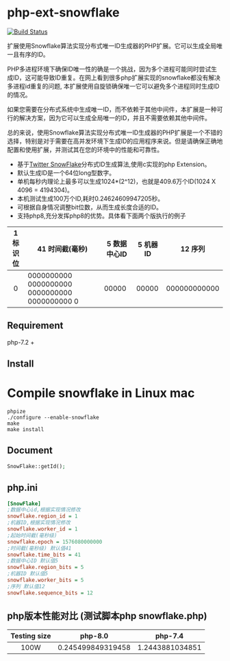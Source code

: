 # php-ext-snowflake

[![Build Status](https://travis-ci.org/wxxiong6/php-ext-snowflake.svg?branch=master)](https://travis-ci.org/wxxiong6/php-ext-snowflake)

扩展使用Snowflake算法实现分布式唯一ID生成器的PHP扩展。它可以生成全局唯一且有序的ID。

PHP多进程环境下确保ID唯一性的确是一个挑战，因为多个进程可能同时尝试生成ID，这可能导致ID重复。在网上看到很多php扩展实现的snowflake都没有解决多进程id重复的问题, 本扩展使用自旋锁确保唯一它可以避免多个进程同时生成ID的情况。

如果您需要在分布式系统中生成唯一ID，而不依赖于其他中间件，本扩展是一种可行的解决方案，因为它可以生成全局唯一的ID，并且不需要依赖其他中间件。

总的来说，使用Snowflake算法实现分布式唯一ID生成器的PHP扩展是一个不错的选择，特别是对于需要在高并发环境下生成ID的应用程序来说。但是请确保正确地配置和使用扩展，并测试其在您的环境中的性能和可靠性。



- 基于[Twitter SnowFlake](https://github.com/twitter-archive/snowflake "Twitter SnowFlake")分布式ID生成算法,使用c实现的php Extension。
- 默认生成ID是一个64位long型数字。
- 单机每秒内理论上最多可以生成1024*(2^12)，也就是409.6万个ID(1024 X 4096 = 4194304)。
- 本机测试生成100万个ID,耗时0.24624609947205秒。
- 可根据自身情况调整bit位数，从而生成长度合适的ID。
- 支持php8,充分发挥php8的优势。具体看下面两个版执行的例子

|1 标识位|41 时间截(毫秒)|5 数据中心ID |5 机器ID |12 序列 |
|:-:|-|-|-|-|
|0|0000000000 0000000000 0000000000 0000000000 0| 00000| 00000 | 000000000000 |


## Requirement
php-7.2 +

## Install
# Compile snowflake in Linux mac

```shell
phpize
./configure --enable-snowflake
make
make install
```

## Document
```php
SnowFlake::getId();
```

## php.ini 

```ini
[SnowFlake]
;数据中心id,根据实现情况修改
snowflake.region_id = 1
;机器ID,根据实现情况修改
snowflake.worker_id = 1
;起始时间截(毫秒级)
snowflake.epoch = 1576080000000
;时间截(毫秒级) 默认值41
snowflake.time_bits = 41
;数据中心ID 默认值5
snowflake.region_bits = 5
;机器ID 默认值5
snowflake.worker_bits = 5
;序列 默认值12
snowflake.sequence_bits = 12
```
## php版本性能对比  (测试脚本php snowflake.php)
|Testing size|php-8.0|php-7.4|
|:--:| --------------- | ------------- |
| 100W | 0.245499849319458 | 1.2443881034851 |
```
